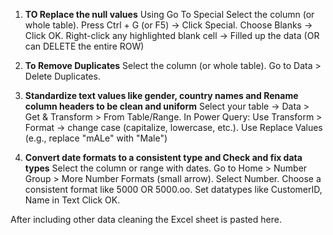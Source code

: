 1. **TO Replace the null values**
Using Go To Special
Select the column (or whole table).
Press Ctrl + G (or F5) → Click Special.
Choose Blanks → Click OK.
Right-click any highlighted blank cell → Filled up the data (OR can DELETE the entire ROW)

2. **To Remove Duplicates**
Select the column (or whole table).
Go to Data > Delete Duplicates.

3. **Standardize text values like gender, country names and Rename column headers to be clean and uniform**
Select your table → Data > Get & Transform > From Table/Range.
In Power Query:
Use Transform > Format → change case (capitalize, lowercase, etc.).
Use Replace Values (e.g., replace "mALe" with "Male")

4. **Convert date formats to a consistent type and Check and fix data types**
Select the column or range with dates.
Go to Home > Number Group > More Number Formats (small arrow).
Select Number.
Choose a consistent format like 5000 OR 5000.oo.
Set datatypes like CustomerID, Name in Text
Click OK.

After including other data cleaning the Excel sheet is pasted here.
